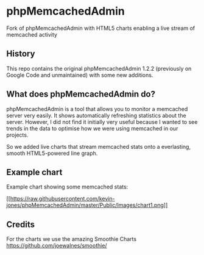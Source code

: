 # phpMemcachedAdmin
Fork of phpMemcachedAdmin with HTML5 charts enabling a live stream of memcached activity

## History

This repo contains the original phpMemcachedAdmin 1.2.2 (previously on Google Code and unmaintained) with some new additions.

## What does phpMemcachedAdmin do?

phpMemcachedAdmin is a tool that allows you to monitor a memcached server very easily. It shows automatically refreshing statistics about the server. However, I did not find it initially very useful because I wanted to see trends in the data to optimise how we were using memcached in our projects.

So we added live charts that stream memcached stats onto a everlasting, smooth HTML5-powered line graph.

## Example chart

Example chart showing some memcached stats:

[[https://raw.githubusercontent.com/kevin-jones/phpMemcachedAdmin/master/Public/Images/chart1.png]]

## Credits

For the charts we use the amazing Smoothie Charts https://github.com/joewalnes/smoothie/

